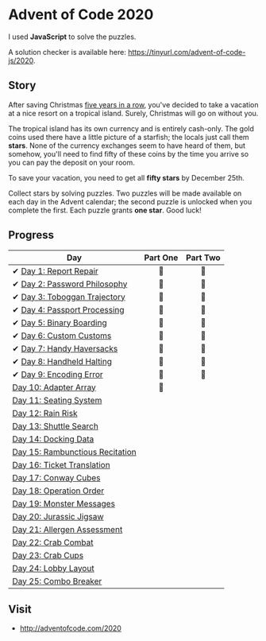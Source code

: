 # Advent of Code 2020

I used **JavaScript** to solve the puzzles.

A solution checker is available here: <https://tinyurl.com/advent-of-code-js/2020>.

## Story

After saving Christmas [five years in a row](https://adventofcode.com/events), you've decided to take a vacation at a nice resort on a tropical island. Surely, Christmas will go on without you.

The tropical island has its own currency and is entirely cash-only. The gold coins used there have a little picture of a starfish; the locals just call them **stars**. None of the currency exchanges seem to have heard of them, but somehow, you'll need to find fifty of these coins by the time you arrive so you can pay the deposit on your room.

To save your vacation, you need to get all **fifty stars** by December 25th.

Collect stars by solving puzzles. Two puzzles will be made available on each day in the Advent calendar; the second puzzle is unlocked when you complete the first. Each puzzle grants **one star**. Good luck!

## Progress

| Day  | Part One | Part Two |
|---|:---:|:---:|
| ✔ [Day 1: Report Repair](https://github.com/joanasesinando/advent-of-code/tree/master/2020/day-01)| 🌟 | 🌟 |
| ✔ [Day 2: Password Philosophy](https://github.com/joanasesinando/advent-of-code/tree/master/2020/day-02)| 🌟 | 🌟 |
| ✔ [Day 3: Toboggan Trajectory](https://github.com/joanasesinando/advent-of-code/tree/master/2020/day-03)| 🌟 | 🌟 |
| ✔ [Day 4: Passport Processing](https://github.com/joanasesinando/advent-of-code/tree/master/2020/day-04)| 🌟 | 🌟 |
| ✔ [Day 5: Binary Boarding](https://github.com/joanasesinando/advent-of-code/tree/master/2020/day-05)| 🌟 | 🌟 |
| ✔ [Day 6: Custom Customs](https://github.com/joanasesinando/advent-of-code/tree/master/2020/day-06)| 🌟 | 🌟 |
| ✔ [Day 7: Handy Haversacks](https://github.com/joanasesinando/advent-of-code/tree/master/2020/day-07)| 🌟 | 🌟 |
| ✔ [Day 8: Handheld Halting](https://github.com/joanasesinando/advent-of-code/tree/master/2020/day-08)| 🌟 | 🌟 |
| ✔ [Day 9: Encoding Error](https://github.com/joanasesinando/advent-of-code/tree/master/2020/day-09)| 🌟 | 🌟 |
| [Day 10: Adapter Array](https://github.com/joanasesinando/advent-of-code/tree/master/2020/day-10)| 🌟 | |
| [Day 11: Seating System]()| | |
| [Day 12: Rain Risk]()| | |
| [Day 13: Shuttle Search]()| | |
| [Day 14: Docking Data]()| | |
| [Day 15: Rambunctious Recitation]()| | |
| [Day 16: Ticket Translation]()| | |
| [Day 17: Conway Cubes]()| | |
| [Day 18: Operation Order]()| | |
| [Day 19: Monster Messages]()| | |
| [Day 20: Jurassic Jigsaw]()| | |
| [Day 21: Allergen Assessment]()| | |
| [Day 22: Crab Combat]()| | |
| [Day 23: Crab Cups]()| | |
| [Day 24: Lobby Layout]()| | |
| [Day 25: Combo Breaker]()| | |

## Visit
- http://adventofcode.com/2020
